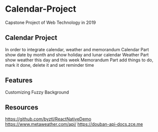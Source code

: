 
# Calendar-Project
Capstone Project of Web Technology in 2019

Calendar Project 
----
In order to integrate calendar, weather and memorandum
Calendar Part
show date by month and show holiday and lunar calendar
Weather Part
show weather this day and this week
Memorandum Part
add things to do, mark it done, delete it and set reminder time

Features
-----
Customizing Fuzzy Background

Resources
-----
https://github.com/byztl/ReactNativeDemo
https://www.metaweather.com/api/
https://douban-api-docs.zce.me
